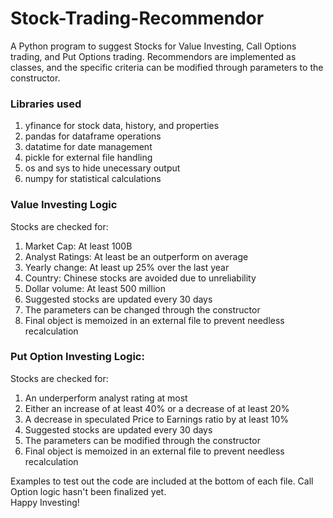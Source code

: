 # Stock-Trading-Recommendor
A Python program to suggest Stocks for Value Investing, Call Options trading, and Put Options trading. Recommendors are implemented as classes, and the specific criteria can be modified through parameters to the constructor.

### Libraries used
1. yfinance for stock data, history, and properties
2. pandas for dataframe operations
3. datatime for date management
4. pickle for external file handling
5. os and sys to hide unecessary output
6. numpy for statistical calculations

### Value Investing Logic
Stocks are checked for:
1. Market Cap: At least 100B 
2. Analyst Ratings: At least be an outperform on average
3. Yearly change: At least up 25% over the last year
4. Country: Chinese stocks are avoided due to unreliability
5. Dollar volume: At least 500 million
6. Suggested stocks are updated every 30 days
7. The parameters can be changed through the constructor
8. Final object is memoized in an external file to prevent needless recalculation

### Put Option Investing Logic:
Stocks are checked for:
1. An underperform analyst rating at most
2. Either an increase of at least 40% or a decrease of at least 20%
3. A decrease in speculated Price to Earnings ratio by at least 10%
4. Suggested stocks are updated every 30 days
5. The parameters can be modified through the constructor
6. Final object is memoized in an external file to prevent needless recalculation

Examples to test out the code are included at the bottom of each file. Call Option logic hasn't been finalized yet.<br>
Happy Investing!
